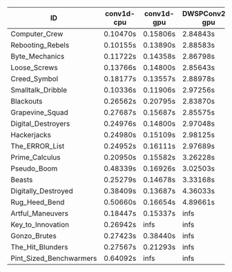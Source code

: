 |ID|conv1d-cpu|conv1d-gpu|DWSPConv2D-gpu|gemm-gpu|avg|
|-|-|-|-|-|-|
|Computer_Crew|0.10470s|0.15806s|2.84843s|1.68867s|1.19996s|
|Rebooting_Rebels|0.10155s|0.13890s|2.88583s|1.69931s|1.20640s|
|Byte_Mechanics|0.11722s|0.14358s|2.86798s|1.76657s|1.22384s|
|Loose_Screws|0.13766s|0.14800s|2.85643s|1.76377s|1.22646s|
|Creed_Symbol|0.18177s|0.13557s|2.88978s|1.70852s|1.22891s|
|Smalltalk_Dribble|0.10336s|0.11906s|2.97256s|1.76044s|1.23885s|
|Blackouts|0.26562s|0.20795s|2.83870s|1.69944s|1.25293s|
|Grapevine_Squad|0.27687s|0.15687s|2.85575s|1.73266s|1.25554s|
|Digital_Destroyers|0.24976s|0.14800s|2.97048s|1.88133s|1.31239s|
|Hackerjacks|0.24980s|0.15109s|2.98125s|1.88317s|1.31633s|
|The_ERROR_List|0.24952s|0.16111s|2.97689s|1.90050s|1.32200s|
|Prime_Calculus|0.20950s|0.15582s|3.26228s|1.97687s|1.40112s|
|Pseudo_Boom|0.48339s|0.16926s|3.02503s|1.93824s|1.40398s|
|Beasts|0.25279s|0.14678s|3.33168s|2.20629s|1.48438s|
|Digitally_Destroyed|0.38409s|0.13687s|4.36033s|2.72166s|1.90074s|
|Rug_Heed_Bend|0.50660s|0.16654s|4.89661s|4.37278s|2.48563s|
|Artful_Maneuvers|0.18447s|0.15337s|infs|1.71006s|infs|
|Key_to_Innovation|0.26942s|infs|infs|2.57312s|infs|
|Gonzo_Brutes|0.27423s|0.38440s|infs|4.42005s|infs|
|The_Hit_Blunders|0.27567s|0.21293s|infs|1.90468s|infs|
|Pint_Sized_Benchwarmers|0.64092s|infs|infs|4.89458s|infs|
